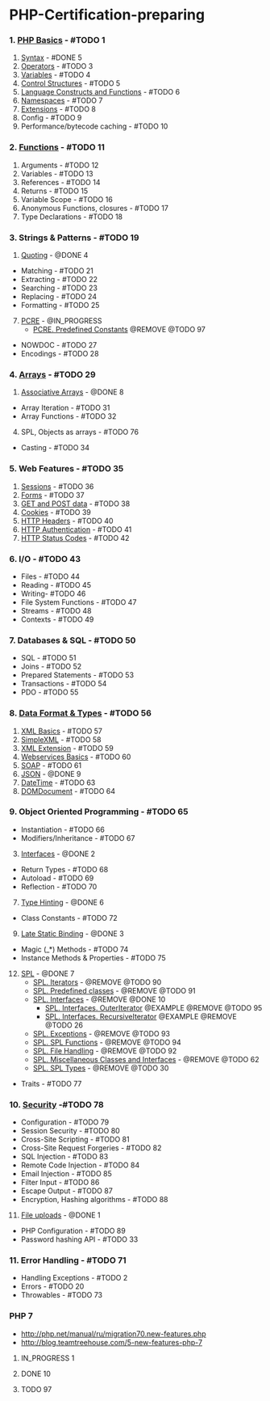 # PHP-Certification-preparing

### 1. [PHP Basics](./1-PHP-Basics/index.md) - #TODO 1
1. [Syntax](./1-PHP-Basics/1-syntax/index.md) - #DONE 5
2. [Operators](./1-PHP-Basics/2-operators/index.md) - #TODO 3
3. [Variables](./1-PHP-Basics/3-variables/index.md) - #TODO 4
4. [Control Structures](./1-PHP-Basics/4-control-structures/index.md) - #TODO 5
5. [Language Constructs and Functions](./1-PHP-Basics/5-language-constructs-and-functions/index.md) - #TODO 6
6. [Namespaces](./1-PHP-Basics/6-namespaces/index.md) - #TODO 7
7. [Extensions](./1-PHP-Basics/7-extensions/index.md) - #TODO 8
8. Config - #TODO 9
9. Performance/bytecode caching - #TODO 10

### 2. [Functions](./2-Functions/index.md) - #TODO 11
1. Arguments - #TODO 12
2. Variables - #TODO 13
3. References - #TODO 14
4. Returns - #TODO 15
5. Variable Scope - #TODO 16
6. Anonymous Functions, closures - #TODO 17
7. Type Declarations - #TODO 18

### 3. Strings & Patterns - #TODO 19
1. [Quoting](http://php.net/manual/en/language.types.string.php) - @DONE 4
 - Matching - #TODO 21
 - Extracting - #TODO 22
 - Searching - #TODO 23
 - Replacing - #TODO 24
 - Formatting - #TODO 25
7. [PCRE](./3-String/7-PCRE/README.md) - @IN_PROGRESS
    - [PCRE. Predefined Constants](3-String/7-PCRE/README.md) @REMOVE @TODO 97
 - NOWDOC - #TODO 27
 - Encodings - #TODO 28
 
### 4. [Arrays](4-Arrays/index.md) - #TODO 29
1. [Associative Arrays](./4-Arrays/1-Associative-Arrays/README.md) - @DONE 8
 - Array Iteration - #TODO 31
 - Array Functions - #TODO 32
4. SPL, Objects as arrays - #TODO 76
 - Casting - #TODO 34
 
### 5. Web Features - #TODO 35
1. [Sessions](http://php.net/manual/ru/book.session.php) - #TODO 36
2. [Forms](http://php.net/manual/ru/tutorial.forms.php) - #TODO 37
3. [GET and POST data](http://php.net/manual/ru/reserved.variables.php) - #TODO 38
4. [Cookies](http://php.net/manual/ru/features.cookies.php) - #TODO 39
5. [HTTP Headers](http://php.net/manual/ru/function.header.php) - #TODO 40
6. [HTTP Authentication](http://php.net/manual/ru/features.http-auth.php) - #TODO 41
7. [HTTP Status Codes](http://php.net/manual/ru/function.http-response-code.php) - #TODO 42
 
### 6. I/O - #TODO 43
 - Files - #TODO 44
 - Reading - #TODO 45
 - Writing- #TODO 46
 - File System Functions - #TODO 47
 - Streams - #TODO 48
 - Contexts - #TODO 49
 
### 7. Databases & SQL - #TODO 50
 - SQL - #TODO 51
 - Joins - #TODO 52
 - Prepared Statements - #TODO 53
 - Transactions - #TODO 54
 - PDO - #TODO 55
 
### 8. [Data Format & Types](./8-Data-Format-Types/index.md) - #TODO 56
1. [XML Basics](./8-Data-Format-Types/1-xml-basics/index.md) - #TODO 57
2. [SimpleXML](./8-Data-Format-Types/2-simple-xml/index.md) - #TODO 58
3. [XML Extension](http://php.net/manual/en/refs.xml.php) - #TODO 59
4. [Webservices Basics](http://php.net/manual/ru/refs.webservice.php) - #TODO 60
5. [SOAP](http://php.net/manual/ru/book.soap.php) - #TODO 61
6. [JSON](./8-Data-Format-Types/6-JSON/README.md) - @DONE 9
7. [DateTime](http://php.net/manual/ru/class.datetime.php) - #TODO 63
8. [DOMDocument](http://php.net/manual/ru/class.domdocument.php) - #TODO 64
 
### 9. Object Oriented Programming - #TODO 65
 - Instantiation - #TODO 66
 - Modifiers/Inheritance - #TODO 67
3. [Interfaces](./9-Object-Oriented-Programming/3-interfaces/index.md) - @DONE 2
 - Return Types - #TODO 68
 - Autoload - #TODO 69
 - Reflection - #TODO 70
7. [Type Hinting](./9-Object-Oriented-Programming/7-type-hinting/index.md) - @DONE 6
 - Class Constants - #TODO 72
9. [Late Static Binding](./9-Object-Oriented-Programming/9-late-static-binding/index.md) - @DONE 3
 - Magic (_*) Methods - #TODO 74
 - Instance Methods & Properties - #TODO 75
12. [SPL](./9-Object-Oriented-Programming/12-SPL/index.md) - @DONE 7
    - [SPL. Iterators](./9-Object-Oriented-Programming/12-SPL/2-Iterators/readme.md) - @REMOVE @TODO 90
    - [SPL. Predefined classes](./9-Object-Oriented-Programming/12-SPL/4-predefined-classes/readme.md) - @REMOVE @TODO 91
    - [SPL. Interfaces](./9-Object-Oriented-Programming/12-SPL/5-Interfaces/readme.md) - @REMOVE @DONE 10
        - [SPL. Interfaces. OuterIterator](./9-Object-Oriented-Programming/12-SPL/5-Interfaces/readme.md) @EXAMPLE @REMOVE @TODO 95
        - [SPL. Interfaces. RecursiveIterator](./9-Object-Oriented-Programming/12-SPL/5-Interfaces/readme.md) @EXAMPLE @REMOVE @TODO 26
    - [SPL. Exceptions](./9-Object-Oriented-Programming/12-SPL/6-Exceptions/README.md) - @REMOVE @TODO 93
    - [SPL. SPL Functions](./9-Object-Oriented-Programming/12-SPL/7-SPL-Functions/README.md) - @REMOVE @TODO 94
    - [SPL. File Handling](./9-Object-Oriented-Programming/12-SPL/8-File-Handling/README.md) - @REMOVE @TODO 92
    - [SPL. Miscellaneous Classes and Interfaces](./9-Object-Oriented-Programming/12-SPL/9-Miscellaneous-Classes-and-Interfaces/README.md) - @REMOVE @TODO 62
    - [SPL. SPL Types](./9-Object-Oriented-Programming/12-SPL/10-SPL-Type/README.md) - @REMOVE @TODO 30
 - Traits - #TODO 77

### 10. [Security](./10-Security/index.md) -#TODO 78
 - Configuration - #TODO 79
 - Session Security - #TODO 80
 - Cross-Site Scripting - #TODO 81
 - Cross-Site Request Forgeries - #TODO 82
 - SQL Injection - #TODO 83
 - Remote Code Injection - #TODO 84
 - Email Injection - #TODO 85
 - Filter Input - #TODO 86
 - Escape Output - #TODO 87
 - Encryption, Hashing algorithms - #TODO 88
11. [File uploads](./10-Security/11-file-uploads/index.md) - @DONE 1
 - PHP Configuration - #TODO 89
 - Password hashing API - #TODO 33

### 11. Error Handling - #TODO 71
 - Handling Exceptions - #TODO 2
 - Errors - #TODO 20
 - Throwables - #TODO 73
 
 
### PHP 7
 - http://php.net/manual/ru/migration70.new-features.php
 - http://blog.teamtreehouse.com/5-new-features-php-7

1. IN_PROGRESS 1

2. DONE 10

3. TODO 97